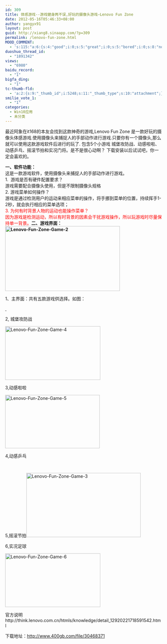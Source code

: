 ```yaml
---
id: 309
title: 体感游戏--游戏健身两不误,好玩的摄像头游戏–Lenovo Fun Zone
date: 2012-05-16T05:46:33+08:00
author: yangyx91
layout: post
guid: http://xiang8.sinaapp.com/?p=309
permalink: /lenovo-fun-zone.html
MOOD_COMMENT:
  - 's:115:"a:6:{s:4:"good";i:0;s:5:"great";i:0;s:5:"bored";i:0;s:8:"nonsense";i:0;s:13:"notunderstand";i:0;s:7:"passing";i:0;}";'
duoshuo_thread_id:
  - "1891342"
views:
  - "6980"
baidu_record:
  - "1"
bigfa_ding:
  - "1"
tc-thumb-fld:
  - 'a:2:{s:9:"_thumb_id";i:5248;s:11:"_thumb_type";s:10:"attachment";}'
smilie_vote_1:
  - "1"
categories:
  - Win10应用
  - 未分类
---
```

最近阿象在it168的本友会找到这款神奇的游戏,Lenovo Fun Zone 是一款好玩的摄像头体感游戏.使用摄像头来捕捉人的手部动作进行游戏.只要你有一个摄像头,那么就可以使用这款游戏软件后进行的玩了. 包含5个小游戏 城堡攻防战、动感啦啦、动感乒乓、摇滚节拍和实况门将。是不是很心动啊？ 下载安装以后试试吧，你一定会喜欢的。

<div>
  <strong>一、软件功能：</strong>
</div>

<div>
  这是一款游戏软件，使用摄像头来捕捉人的手部动作进行游戏。
</div>

<div>
  1.  游戏是否有硬件配置要求？<br /> 游戏需要配合摄像头使用，但是不限制摄像头规格
</div>

<div>
  <!--more-->
</div>

<div>
  2. 游戏菜单如何操作？<br /> 游戏是通过检测用户的运动来相应菜单的操作，将手挪到菜单的位置，持续挥手1-2秒，就会执行相应的菜单选项；
</div>

<div>
  <span style="color: #ff0000;">3. 为何有时背景人物的运动也能操作菜单？<br /> 因为游戏是检测运动，所以有时背景的因素会干扰游戏操作，所以玩游戏时尽量保持单一背景。</span><strong>二、游戏界面：<a href="http://www.axiangblog.com/wp-content/uploads/2014/07/Lenovo-Fun-Zone-Game-2.jpg" target="_blank"  rel="nofollow" ><img loading="lazy" class="aligncenter size-full wp-image-5248" src="http://www.axiangblog.com/wp-content/uploads/2014/07/Lenovo-Fun-Zone-Game-2.jpg" alt="Lenovo-Fun-Zone-Game-2" width="369" height="208" /></a></strong>
</div>

1、主界面：共有五款游戏供选择。如图：

<a href="http://xiang8-wordpress.stor.sinaapp.com/uploads/2012/05/%E4%B8%BB%E7%95%8C%E9%9D%A2.jpg" target="_blank"  rel="nofollow" > </a>

2, 城堡攻防战

<a href="http://www.axiangblog.com/wp-content/uploads/2014/07/Lenovo-Fun-Zone-Game-4.jpg" target="_blank"  rel="nofollow" ><img loading="lazy" class="aligncenter size-full wp-image-5250" src="http://www.axiangblog.com/wp-content/uploads/2014/07/Lenovo-Fun-Zone-Game-4.jpg" alt="Lenovo-Fun-Zone-Game-4" width="306" height="172" /></a>

3,动感啦啦

<a href="http://www.axiangblog.com/wp-content/uploads/2014/07/Lenovo-Fun-Zone-Game-5.jpg" target="_blank"  rel="nofollow" ><img loading="lazy" class="aligncenter size-full wp-image-5251" src="http://www.axiangblog.com/wp-content/uploads/2014/07/Lenovo-Fun-Zone-Game-5.jpg" alt="Lenovo-Fun-Zone-Game-5" width="304" height="171" /></a>

4,动感乒乓

&nbsp;

5,摇滚节拍<a href="http://www.axiangblog.com/wp-content/uploads/2014/07/Lenovo-Fun-Zone-Game-3.jpg" target="_blank"  rel="nofollow" ><img loading="lazy" class="aligncenter size-full wp-image-5249" src="http://www.axiangblog.com/wp-content/uploads/2014/07/Lenovo-Fun-Zone-Game-3.jpg" alt="Lenovo-Fun-Zone-Game-3" width="368" height="206" /></a>

6,实况足球

<a href="http://www.axiangblog.com/wp-content/uploads/2014/07/Lenovo-Fun-Zone-Game-6.jpg" target="_blank"  rel="nofollow" ><img loading="lazy" class="aligncenter size-full wp-image-5252" src="http://www.axiangblog.com/wp-content/uploads/2014/07/Lenovo-Fun-Zone-Game-6.jpg" alt="Lenovo-Fun-Zone-Game-6" width="306" height="172" /></a>

官方说明http://think.lenovo.com.cn/htmls/knowledge/detail_12920221718591542.html

下载地址：<a href="http://www.400gb.com/file/30468371" target="_blank" rel="nofollow" >http://www.400gb.com/file/30468371</a>